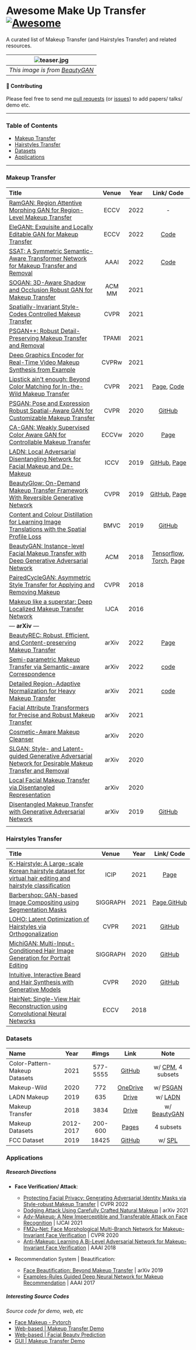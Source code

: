 # Awesome Make Up Transfer [![Awesome](https://cdn.rawgit.com/sindresorhus/awesome/d7305f38d29fed78fa85652e3a63e154dd8e8829/media/badge.svg)](https://github.com/sindresorhus/awesome)

A curated list of Makeup Transfer (and Hairstyles Transfer) and related resources.

| ![teaser.jpg](https://raw.githubusercontent.com/Honlan/BeautyGAN/master/result.jpg) | 
|:--:| 
| *This image is from [BeautyGAN](https://github.com/Honlan/BeautyGAN)* |

#### 🌱 Contributing

Please feel free to send me [pull requests](https://github.com/thaoshibe/awesome-makeup-transfer/pulls) (or [issues](https://github.com/thaoshibe/awesome-makeup-transfer/issues)) to add papers/ talks/ demo etc.

------

### Table of Contents

- [Makeup Transfer](#makeup-transfer)
- [Hairstyles Transfer](#hairstyles-transfer)
- [Datasets](#datasets)
- [Applications](#applications)

-----

### Makeup Transfer

| Title    | Venue    | Year | Link/ Code     |
|:-------- |:--------:|:--------:|:--------:|
| [RamGAN: Region Attentive Morphing GAN for Region-Level Makeup Transfer](https://www.ecva.net/papers/eccv_2022/papers_ECCV/html/803_ECCV_2022_paper.php) | ECCV | 2022 | -|
|[EleGANt: Exquisite and Locally Editable GAN for Makeup Transfer](https://arxiv.org/abs/2207.09840) |ECCV|2022|[Code](https://github.com/Chenyu-Yang-2000/EleGANt)|
| [SSAT: A Symmetric Semantic-Aware Transformer Network for Makeup Transfer and Removal](https://arxiv.org/abs/2112.03631) | AAAI | 2022 | [Code](https://gitee.com/sunzhaoyang0304/ssat-msp)|
| [SOGAN: 3D-Aware Shadow and Occlusion Robust GAN for Makeup Transfer](https://arxiv.org/abs/2104.10567)| ACM MM | 2021|
|[Spatially-Invariant Style-Codes Controlled Makeup Transfer](https://openaccess.thecvf.com/content/CVPR2021/html/Deng_Spatially-Invariant_Style-Codes_Controlled_Makeup_Transfer_CVPR_2021_paper.html) | CVPR |2021 |
| [PSGAN++: Robust Detail-Preserving Makeup Transfer and Removal](https://arxiv.org/abs/2105.12324) | TPAMI | 2021|
|[Deep Graphics Encoder for Real-Time Video Makeup Synthesis from Example](https://arxiv.org/abs/2105.06407)| CVPRw | 2021 ||
| [Lipstick ain't enough: Beyond Color Matching for In-the-Wild Makeup Transfer](https://arxiv.org/abs/2104.01867)|CVPR |2021| [Page](https://thaoshibe.github.io/CPM), [Code](https://github.com/VinAIResearch/CPM)|
| [PSGAN: Pose and Expression Robust Spatial-Aware GAN for Customizable Makeup Transfer](https://arxiv.org/pdf/1909.06956.pdf) | CVPR |2020| [GitHub](https://github.com/wtjiang98/PSGAN)|
| [CA-GAN: Weakly Supervised Color Aware GAN for Controllable Makeup Transfer](https://arxiv.org/pdf/2008.10298.pdf) | ECCVw |2020| [Page](https://robinkips.github.io/CA-GAN/)|
| [LADN: Local Adversarial Disentangling Network for Facial Makeup and De-Makeup](https://arxiv.org/pdf/1904.11272.pdf)    | ICCV  |2019  | [GitHub](https://github.com/wangguanzhi/LADN), [Page](https://georgegu1997.github.io/LADN-project-page/)|
| [BeautyGlow: On-Demand Makeup Transfer Framework With Reversible Generative Network](https://openaccess.thecvf.com/content_CVPR_2019/papers/Chen_BeautyGlow_On-Demand_Makeup_Transfer_Framework_With_Reversible_Generative_Network_CVPR_2019_paper.pdf) | CVPR | 2019|[GitHub](https://github.com/BeautyGlow), [Page](https://beautyglow.github.io)|
|[Content and Colour Distillation for Learning Image Translations with the Spatial Profile Loss](https://arxiv.org/abs/1908.00274)|BMVC |2019| [GitHub](https://github.com/ssarfraz/SPL)|
| [BeautyGAN: Instance-level Facial Makeup Transfer with Deep Generative Adversarial Network](https://dl.acm.org/doi/abs/10.1145/3240508.3240618) | ACM |2018|[Tensorflow](https://github.com/Honlan/BeautyGAN), [Torch](https://github.com/wtjiang98/BeautyGAN_pytorch), [Page](http://liusi-group.com/projects/BeautyGAN) |
| [PairedCycleGAN: Asymmetric Style Transfer for Applying and Removing Makeup](https://adoberesearch.ctlprojects.com/wp-content/uploads/2018/04/CVPR2018_Paper3623_Chang.pdf)| CVPR |2018 |
|[Makeup like a superstar: Deep Localized Makeup Transfer Network](https://arxiv.org/abs/1604.07102)| IJCA| 2016| |
|— **arXiv** —|
| [BeautyREC: Robust, Efficient, and Content-preserving Makeup Transfer](https://arxiv.org/abs/2212.05855) | arXiv | 2022 | [Page](https://arxiv.org/abs/2212.05855) |
| [Semi-parametric Makeup Transfer via Semantic-aware Correspondence](https://arxiv.org/abs/2203.02286)| arXiv | 2022| [code](https://github.com/AnonymScholar/SpMT)|
| [Detailed Region-Adaptive Normalization for Heavy Makeup Transfer](https://arxiv.org/abs/2109.14525)|arXiv|2021|[code](https://github.com/Yueming6568/MDMGAN)|
| [Facial Attribute Transformers for Precise and Robust Makeup Transfer](https://arxiv.org/abs/2104.02894)|arXiv|2021||
| [Cosmetic-Aware Makeup Cleanser](https://arxiv.org/abs/2004.09147)|arXiv|2020| |
| [SLGAN: Style- and Latent-guided Generative Adversarial Network for Desirable Makeup Transfer and Removal](https://arxiv.org/abs/2009.07557)|arXiv|2020| |
| [Local Facial Makeup Transfer via Disentangled Representation](https://arxiv.org/abs/2003.12065)| arXiv|2020 ||
| [Disentangled Makeup Transfer with Generative Adversarial Network](https://arxiv.org/abs/1907.01144)|arXiv|2019|[GitHub](https://github.com/Honlan/DMT)|
| []()| | ||


### Hairstyles Transfer
| Title    | Venue    | Year | Link/ Code     |
|:-------- |:--------:|:--------:|:--------:|
| [K-Hairstyle: A Large-scale Korean hairstyle dataset for virtual hair editing and hairstyle classification](https://arxiv.org/abs/2102.06288)| ICIP | 2021 |[Page](https://psh01087.github.io/K-Hairstyle/)|
| [Barbershop: GAN-based Image Compositing using Segmentation Masks](https://arxiv.org/abs/2106.01505)| SIGGRAPH| 2021|[Page](https://zpdesu.github.io/Barbershop/),[GitHub](https://github.com/ZPdesu/Barbershop)|
| [LOHO: Latent Optimization of Hairstyles via Orthogonalization](https://arxiv.org/abs/2103.03891)| CVPR | 2021 |[GitHub](https://github.com/dukebw/LOHO)|
| [MichiGAN: Multi-Input-Conditioned Hair Image Generation for Portrait Editing](https://arxiv.org/abs/2010.16417)| SIGGRAPH | 2020 |[GitHub](https://github.com/tzt101/MichiGAN)|
| [Intuitive, Interactive Beard and Hair Synthesis with Generative Models](https://openaccess.thecvf.com/content_CVPR_2020/papers/Olszewski_Intuitive_Interactive_Beard_and_Hair_Synthesis_With_Generative_Models_CVPR_2020_paper.pdf)| CVPR | 2020 |[GitHub](https://github.com/kyleolsz/hairgen)|
|[HairNet: Single-View Hair Reconstruction using Convolutional Neural Networks](https://openaccess.thecvf.com/content_ECCV_2018/papers/Yi_Zhou_Single-view_Hair_Reconstruction_ECCV_2018_paper.pdf)| ECCV | 2018 ||
### Datasets

| Name     | Year     | #imgs    | Link     | Note     |
|:-------- |:--------:|:--------:|:--------:|:--------:|
|Color-Pattern-Makeup Datasets | 2021 | 577-5555 | [GitHub](https://github.com/VinAIResearch/CPM#datasets)| w/ [CPM](https://thaoshibe.github.io/CPM), 4 subsets|
|Makeup-Wild| 2020    |   772    | [OneDrive](https://buaaeducn-my.sharepoint.com/personal/jiangwentao_buaa_edu_cn/_layouts/15/onedrive.aspx?id=%2Fpersonal%2Fjiangwentao_buaa_edu_cn%2FDocuments%2FMakeup-Wild%2Ezip&parent=%2Fpersonal%2Fjiangwentao_buaa_edu_cn%2FDocuments&originalPath=aHR0cHM6Ly9idWFhZWR1Y24tbXkuc2hhcmVwb2ludC5jb20vOnU6L2cvcGVyc29uYWwvamlhbmd3ZW50YW9fYnVhYV9lZHVfY24vRWNSTmtGMmJGWTlBb21mTWZ5ZF9CMkFCVXlaN1B0U2VZb3FGSktKYlZ2d01IZz9ydGltZT1FM3dBc3RtMjJFZw)|w/ [PSGAN](https://github.com/wtjiang98/PSGAN)|
|LADN Makeup | 2019 | 635 | [Drive](https://drive.google.com/file/d/1gygDQarCOZ7E4qptvTyYF_iZNxsJ4WnI/view)| w/ [LADN](https://github.com/wangguanzhi/LADN)|
|Makeup Transfer | 2018 | 3834 | [Drive](https://drive.google.com/file/d/18UlvYDL6UGZ2rs0yaDsSzoUlw8KI5ABY/view) | w/ [BeautyGAN](http://liusi-group.com/projects/BeautyGAN)|
|Makeup Datasets | 2012-2017 | 200-600|[Pages](http://www.antitza.com/makeup-datasets.html)| 4 subsets|
| FCC Dataset | 2019 | 18425|[GitHub](https://github.com/ssarfraz/SPL/tree/master/FCC_dataset#facial-cosmetic-content-dataset-fcc)|w/ [SPL](https://github.com/ssarfraz/SPL)|

### Applications

##### Research Directions

- **Face Verification/ Attack**:
  - [Protecting Facial Privacy: Generating Adversarial Identity Masks via Style-robust Makeup Transfer](https://arxiv.org/pdf/2203.03121.pdf) | CVPR 2022
  - [Dodging Attack Using Carefully Crafted Natural Makeup](https://arxiv.org/abs/2109.06467) | arXiv 2021
  - [Adv-Makeup: A New Imperceptible and Transferable Attack on Face Recognition](https://arxiv.org/abs/2105.03162) | IJCAI 2021
  - [FM2u-Net: Face Morphological Multi-Branch Network for Makeup-Invariant Face Verification](https://openaccess.thecvf.com/content_CVPR_2020/html/Wang_FM2u-Net_Face_Morphological_Multi-Branch_Network_for_Makeup-Invariant_Face_Verification_CVPR_2020_paper.html) | CVPR 2020
  - [Anti-Makeup: Learning A Bi-Level Adversarial Network for Makeup-Invariant Face Verification](https://arxiv.org/abs/1709.03654) | AAAI 2018

- Recommendation System | Beautification:
  - [Face Beautification: Beyond Makeup Transfer](https://arxiv.org/abs/1912.03630) | arXiv 2019
  - [Examples-Rules Guided Deep Neural Network for Makeup Recommendation](https://ojs.aaai.org/index.php/AAAI/article/view/10626) | AAAI 2017

##### Interesting Source Codes

*Source code for demo, web, etc*

- [Face Makeup - Pytorch](https://github.com/zllrunning/face-makeup.PyTorch)
- [Web-based | Makeup Transfer Demo](https://github.com/thaoshibe/Facial-Makeup-Web)
- [Web-based | Facial Beauty Prediction](https://github.com/wanshun123/Facial-Beauty-Prediction)
- [GUI | Makeup Transfer Demo](https://github.com/thaoshibe/GUI-Makeup-Transfer)
